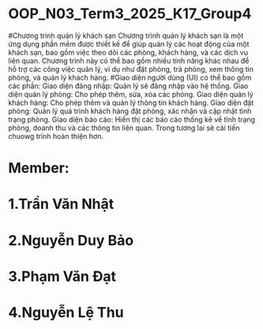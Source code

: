 # OOP_N03_Term3_2025_K17_Group4
#Chương trình quản lý khách sạn
Chương trình quản lý khách sạn là một ứng dụng phần mềm được thiết kế để giúp quản lý các hoạt động của một khách sạn, bao gồm việc theo dõi các phòng, khách hàng, và các dịch vụ liên quan. Chương trình này có thể bao gồm nhiều tính năng khác nhau để hỗ trợ các công việc quản lý, ví dụ như đặt phòng, trả phòng, xem thông tin phòng, và quản lý khách hàng.
#Giao diện người dùng (UI) có thể bao gồm các phần:
Giao diện đăng nhập: Quản lý sẽ đăng nhập vào hệ thống.
Giao diện quản lý phòng: Cho phép thêm, sửa, xóa các phòng.
Giao diện quản lý khách hàng: Cho phép thêm và quản lý thông tin khách hàng.
Giao diện đặt phòng: Quản lý quá trình khách hàng đặt phòng, xác nhận và cập nhật tình trạng phòng.
Giao diện báo cáo: Hiển thị các báo cáo thống kê về tình trạng phòng, doanh thu và các thông tin liên quan.
Trong tương lai sẽ cải tiến chuowg trình hoàn thiện hơn.
# Member:
# 1.Trần Văn Nhật
# 2.Nguyễn Duy Bảo
# 3.Phạm Văn Đạt
# 4.Nguyễn Lệ Thu
